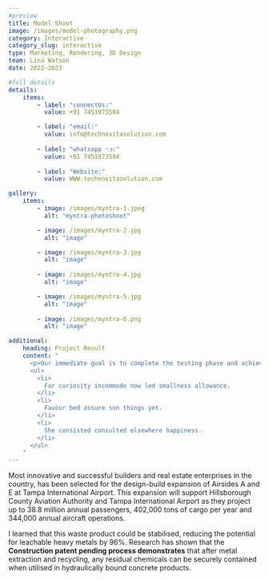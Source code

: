 ```yaml
---
#preview
title: Model Shoot
image: /images/model-photography.png
category: Interactive
category_slug: interactive
type: Marketing, Rendering, 3D Design
team: Lina Watson
date: 2022-2023

#full details
details:
    items:
        - label: "connectUs:"
          value: +91 7451073504

        - label: "email:"
          value: info@technovitasolution.com
        
        - label: "whatsapp 👈:"
          value: +91 7451073504
        
        - label: "Website:"
          value: WWW.technovitasolution.com

gallery: 
    items:
        - image: /images/myntra-1.jpeg
          alt: "myntra-photoshoot"

        - image: /images/myntra-2.jpg
          alt: "image"

        - image: /images/myntra-3.jpg
          alt: "image"
        
        - image: /images/myntra-4.jpg
          alt: "image"

        - image: /images/myntra-5.jpg
          alt: "image"
        
        - image: /images/myntra-6.png
          alt: "image"

additional:
    heading: Project Result
    content: "
      <p>Our immediate goal is to complete the testing phase and achieve the certification, which will allow us to bring our product to market by the end of the year. We are actively engaging with waste to energy operators, concrete manufacturers, and the wider construction industry.</p>
      <ul>
        <li>
          Far curiosity incommode now led smallness allowance.
        </li>
        <li>
          Favour bed assure son things yet.
        </li>
        <li>
          She consisted consulted elsewhere happiness.
        </li>
      </ul>
    "
---
```


Most innovative and successful builders and real estate enterprises in the country, has been selected for the design-build expansion of Airsides A and E at Tampa International Airport. This expansion will support Hillsborough County Aviation Authority and Tampa International Airport as they project up to 38.8 million annual passengers, 402,000 tons of cargo per year and 344,000 annual aircraft operations.

I learned that this waste product could be stabilised, reducing the potential for leachable heavy metals by 96%. Research has shown that the **Construction patent pending process demonstrates** that after metal extraction and recycling, any residual chemicals can be securely contained when utilised in hydraulically bound concrete products.